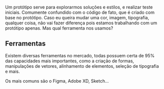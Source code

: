 Um protótipo serve para explorarmos soluções e estilos, e realizar teste iniciais. Comumente confundido com o código de fato, que é criado com base no protótipo. Caso eu queira mudar uma cor, imagem, tipografia, qualquer coisa, não vai fazer diferença pois estamos trabalhando com um protótipo apenas. Mas qual ferramenta nos usamos?

## Ferramentas

Existem diversas ferramentas no mercado, todas possuem certa de 95% das capacidades mais importantes, como a criação de formas, manipulações de vetores, alinhamento de elementos, seleção de tipografia e mais.

Os mais comuns são o Figma, Adobe XD, Sketch... 